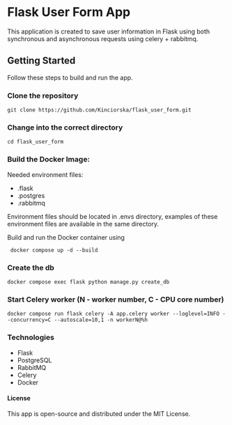 # Flask User Form App

This application is created to save user information in Flask using both synchronous and asynchronous requests using celery + rabbitmq. 


## Getting Started

Follow these steps to build and run the app.


### Clone the repository
```
git clone https://github.com/Kinciorska/flask_user_form.git
```

### Change into the correct directory
```
cd flask_user_form
```

### Build the Docker Image:

   Needed environment files:

- .flask
- .postgres
- .rabbitmq

Environment files should be located in .envs directory, examples of these environment files are available in the same directory.
 
Build and run the Docker container using
```
 docker compose up -d --build   
 ```
### Create the db
``` 
docker compose exec flask python manage.py create_db
```
### Start Celery worker (N - worker number, C - CPU core number)
``` 
docker compose run flask celery -A app.celery worker --loglevel=INFO --concurrency=C --autoscale=10,1 -n workerN@%h
```
   
### Technologies
- Flask
- PostgreSQL
- RabbitMQ
- Celery
- Docker

#### License
This app is open-source and distributed under the MIT License.

